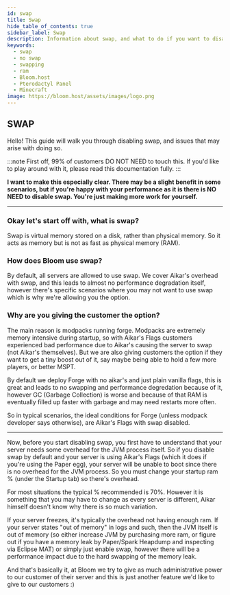 ```yaml
---
id: swap
title: Swap
hide_table_of_contents: true
sidebar_label: Swap
description: Information about swap, and what to do if you want to disable it
keywords:
  - swap
  - no swap
  - swapping
  - ram
  - Bloom.host
  - Pterodactyl Panel
  - Minecraft
image: https://bloom.host/assets/images/logo.png
---
```


## SWAP

Hello! This guide will walk you through disabling swap, and issues that may arise with doing so.

:::note
First off, 99% of customers DO NOT NEED to touch this. If you'd like to play around with it, please read this documentation fully.
:::

**I want to make this especially clear. There may be a slight benefit in some scenarios, but if you're happy with your performance as it is there is NO NEED to disable swap. You're just making more work for yourself.**

___

### Okay let's start off with, what is swap?

Swap is virtual memory stored on a disk, rather than physical memory. So it acts as memory but is not as fast as physical memory (RAM).

### How does Bloom use swap?

By default, all servers are allowed to use swap. We cover Aikar's overhead with swap, and this leads to almost no performance degradation itself, however there's specific scenarios where you may not want to use swap which is why we're allowing you the option.

### Why are you giving the customer the option?

The main reason is modpacks running forge. Modpacks are extremely memory intensive during startup, so with Aikar's Flags customers experienced bad performance due to Aikar's causing the server to swap (not Aikar's themselves). But we are also giving customers the option if they want to get a tiny boost out of it, say maybe being able to hold a few more players, or better MSPT.

By default we deploy Forge with no aikar's and just plain vanilla flags, this is great and leads to no swapping and performance degredation because of it, however GC (Garbage Collection) is worse and because of that RAM is eventually filled up faster with garbage and may need restarts more often.

So in typical scenarios, the ideal conditions for Forge (unless modpack developer says otherwise), are Aikar's Flags with swap disabled.

___

Now, before you start disabling swap, you first have to understand that your server needs some overhead for the JVM process itself. So if you disable swap by default and your server is using Aikar's Flags (which it does if you're using the Paper egg), your server will be unable to boot since there is no overhead for the JVM process. So you must change your startup ram % (under the Startup tab) so there's overhead.

For most situations the typical % recommended is 70%. However it is something that you may have to change as every server is different, Aikar himself doesn't know why there is so much variation.

If your server freezes, it's typically the overhead not having enough ram. If your server states "out of memory" in logs and such, then the JVM itself is out of memory (so either increase JVM by purchasing more ram, or figure out if you have a memory leak by Paper/Spark Heapdump and inspecting via Eclipse MAT) or simply just enable swap, however there will be a performance impact due to the hard swapping of the memory leak.

And that's basically it, at Bloom we try to give as much administrative power to our customer of their server and this is just another feature we'd like to give to our customers :)
